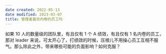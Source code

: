 ```yaml
---
date created: 2022-05-13
date modified: 2023-03-07
title: 管理者喜欢内卷的员工吗
---
```


如果 10 人的数量级的团队里，有且仅有 1 个 A 绩效，有且仅有 1 名内卷的员工，那对 leader 来说，可太开心了，打绩效的时候，压根儿不用操心员工互相不服气。那么除此之外，带来哪些可能的负面影响？如何克服？
